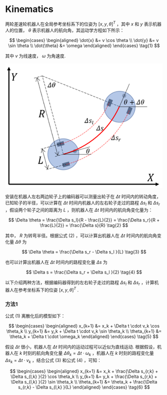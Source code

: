 # Kinematics
两轮差速轮机器人在全局参考坐标系下的位姿为 $[x, y, \theta]^T$ ，其中 $x$ 和 $y$ 表示机器人的位置， $\theta$ 表示机器人的航向角，其运动学方程如下所示：

$$
\begin{cases}
\begin{aligned}
    \dot{x} &= v \cos \theta \\
    \dot{y} &= v \sin \theta \\
    \dot{\theta} &= \omega 
\end{aligned} 
\end{cases}
\tag{1}
$$

其中 $v$ 为线速度， $\omega$ 为角速度.

![encoder_odom](images/encoder_odom.png)

安装在机器人左右两边轮子上的编码器可以测量出轮子在 $\Delta t$ 时间内的转动角度，已知轮子的半径，可以计算在 $\Delta t$ 时间内机器人的左右轮子走过的路程 $\Delta s_l$ 和 $\Delta s_r$ ，假设两个轮子之间的距离为 $L$ ，则机器人在 $\Delta t$ 时间内的航向角变化量为：

$$
\Delta \theta = \frac{\Delta s_l}{R - \frac{L}{2}} = \frac{\Delta s_r}{R + \frac{L}{2}} = \frac{\Delta s}{R} \tag{2}
$$

其中， $R$ 为转弯半径。根据公式 $(2)$ ，可以计算出机器人在 $\Delta t$ 时间内的航向角变化量 $\Delta \theta$ 为

$$
\Delta \theta = \frac{\Delta s_r - \Delta s_l }{L} \tag{3}
$$

也可以计算出机器人在 $\Delta t$ 时间内的路程变化量 $\Delta s$ 为

$$
\Delta s = \frac{\Delta s_r + \Delta s_l }{2} \tag{4}
$$

以下介绍两种方法，根据编码器得到的左右轮子走过的路程 $\Delta s_l$ 和 $\Delta s_r$ ，计算机器人在参考坐标系下的位姿 $[x, y, \theta]^T$ .
### 方法1

公式 $(1)$ 离散化后的模型如下：

$$ 
\begin{cases}
\begin{aligned}
    x_{k+1} &= x_k + \Delta t \cdot v_k \cos \theta_k \\
    y_{k+1} &= y_k + \Delta t \cdot v_k \sin \theta_k \\
    \theta_{k+1} &= \theta_k + \Delta t \cdot \omega_k 
\end{aligned} 
\end{cases}
\tag{5}
$$

假设 $\Delta t$ 很小，机器人在 $\Delta t$ 时间内的运动过程可以近似为直线运动. 根据假设，机器人在 $k$ 时刻的航向角变化量 ${\Delta \theta}_k = \Delta t \cdot \omega_k$ ，机器人在 $k$ 时刻的路程变化量 ${\Delta s}_k = \Delta t \cdot v_k$ ，结合公式 $(3)$ 和公式 $(4)$ ，可知：

$$ 
\begin{cases}
\begin{aligned}
    x_{k+1} &= x_k + \frac{\Delta s_{r,k} + \Delta s_{l,k} }{2} \cos \theta_k \\
    y_{k+1} &= y_k + \frac{\Delta s_{r,k} + \Delta s_{l,k} }{2} \sin \theta_k \\
    \theta_{k+1} &= \theta_k + \frac{\Delta s_{r,k} - \Delta s_{l,k} }{L} 
\end{aligned} 
\end{cases}
\tag{6}
$$

